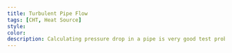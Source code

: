 ```yaml
---
title: Turbulent Pipe Flow
tags: [CHT, Heat Source]
style: 
color: 
description: Calculating pressure drop in a pipe is very good test problem for testing turbulence model implementations. 
---
```



